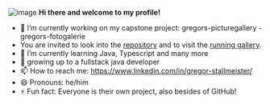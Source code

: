 ![image](https://github.com/user-attachments/assets/42f858b1-88a7-4a4c-8a03-06038adf13eb) <b> Hi there and welcome to my profile! </b>


- 🔭 I’m currently working on my capstone project: gregors-picturegallery - gregors-fotogalerie
- You are invited to look into the [repository](https://github.com/GregorStallmeister/gregors-picturegallery) and to visit the [running gallery](https://gregors-picturegallery.onrender.com).
- 🌱 I’m currently learning Java, Typescript and many more
- 🌱 growing up to a fullstack java developer
- 📫 How to reach me: https://www.linkedin.com/in/gregor-stallmeister/
- 😄 Pronouns: he/him
- ⚡ Fun fact: Everyone is their own project, also besides of GitHub!

<!--
**GregorStallmeister/GregorStallmeister** is a ✨ _special_ ✨ repository because its `README.md` (this file) appears on your GitHub profile.

Here are some ideas to get you started:

- 🔭 I’m currently working on ...
- 🌱 I’m currently learning ...
- 👯 I’m looking to collaborate on ...
- 🤔 I’m looking for help with ...
- 💬 Ask me about ...
- 📫 How to reach me: ...
- 😄 Pronouns: ...
- ⚡ Fun fact: ...
-->
